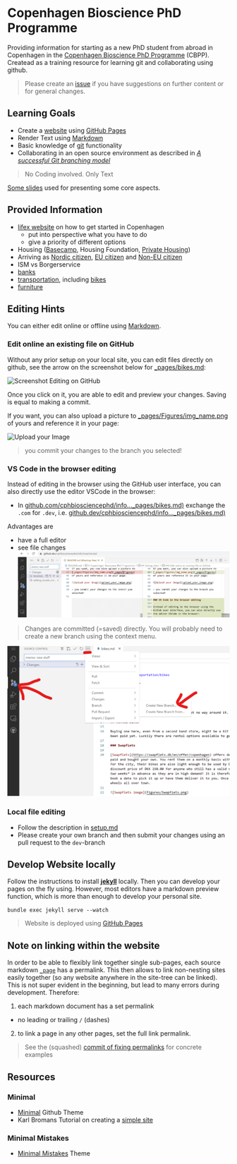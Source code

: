 <!-- Github explanations -->
# Copenhagen Bioscience PhD Programme 

Providing information for starting as a new PhD student from abroad in Copenhagen 
in the [Copenhagen Bioscience PhD Programme](https://cphbiosciencephd.org/) (CBPP).
 Createad as a training resource for learning git and collaborating using github.

> Please create an [issue](https://github.com/cphbiosciencephd/info/issues) if you have suggestions 
> on further content or for general changes.

## Learning Goals

- Create a [website](https://github.com/cphbiosciencephd/info) using [GitHub Pages](https://pages.github.com/)
- Render Text using [Markdown](https://guides.github.com/features/mastering-markdown/)
- Basic knowledge of [git](https://git-scm.com/) functionality
- Collaborating in an open source environment as described in [_A successful Git branching model_](https://nvie.com/posts/a-successful-git-branching-model/)

> No Coding involved. Only Text

[Some slides](https://docs.google.com/presentation/d/1obZPbSLQGqbkpaRr7Y3k5K8s4NEG7rBaP9BjrbYszS0/edit?usp=sharing) used for presenting some core aspects.

## Provided Information 
- [lifex website](https://www.joinlifex.com/copenhagen/moving-to-copenhagen-denmark) on how to get started in Copenhagen
  - put into perspective what you have to do
  - give a priority of different options
- Housing ([Basecamp](_pages/basecamp.md), Housing Foundation, [Private Housing](_pages/housing_no_basecamp.md))
- Arriving as [Nordic citizen](_pages/register_nordic.md), [EU citizen](_pages/register_EU_citizen.md) and [Non-EU citizen](_pages/register_non_EU_citizen.md)
- ISM vs Borgerservice
- [banks](_pages/banks.md)
- [transportation](_pages/transportation.md), including [bikes](_pages/bikes.md)
- [furniture](_pages/furniture.md)


## Editing Hints
You can either edit online or offline using [Markdown](https://guides.github.com/features/mastering-markdown/).
### Edit online an existing file on GitHub 
Without any prior setup on your local site, you can edit files directly on github, see the arrow on the screenshot below for 
[_pages/bikes.md](https://github.com/cphbiosciencephd/info/blob/master/_pages/bikes.md):

![Screenshot Editing on GitHub](edit_on_github.png)

Once you click on it, you are able to edit and preview your changes. Saving is equal to making a commit.

If you want, you can also upload a picture to 
[_pages/Figures/img_name.png](_pages/Figures) 
of yours and reference it in your page:

![Upload your Image](upload_your_image.png)

> you commit your changes to the branch you selected!

### VS Code in the browser editing 

Instead of editing in the browser using the GitHub user interface, you can also directly use
the editor VSCode in the browser:

- In [github.com/cphbiosciencephd/info..._pages/bikes.md)](https://github.com/cphbiosciencephd/info/blob/master/_pages/bikes.md) exchange the `.com` for `.dev`, i.e. [github.dev/cphbiosciencephd/info..._pages/bikes.md)](https://github.dev/cphbiosciencephd/info/blob/master/_pages/bikes.md) 

Advantages are
- have a full editor
- see file changes
  ![View file changes in VSCode](_pages/Figures/editing_vscode_diff.png)
> Changes are committed (=saved) directly. You will probably need to create a new branch using the context menu.

![create a branch in VSCode](_pages/Figures/editing_vscode_create_branch.png)

### Local file editing
- Follow the description in [setup.md](setup.md)
- Please create your own branch and then submit your changes using an pull request to the `dev`-branch

## Develop Website locally

Follow the instructions to install [**jekyll**](https://jekyllrb.com/docs/installation/#requirements) locally. 
Then you can develop your pages on the fly using. However, most editors have a markdown preview function,
which is more than enough to develop your personal site.

```
bundle exec jekyll serve --watch
```

> Website is deployed using [GitHub Pages](https://pages.github.com/)

## Note on linking within the website
In order to be able to flexibly link together single sub-pages, each source 
markdown [`_page`](_page) has a permalink. This then allows to link non-nesting
sites easily together (so any website anywhere in the site-tree can be linked).
This is not super evident in the beginning, but lead to many errors during development.
Therefore:

1. each markdown document has a set permalink
  - no leading or trailing `/` (dashes)
2. to link a page in any other pages, set the full link permalink.

> See the (squashed) [commit of fixing permalinks](https://github.com/cphbiosciencephd/info/commit/07f9d12106fe7d987aa99f58885826d590c269a8) for concrete examples

## Resources

### Minimal
- [Minimal](https://github.com/pages-themes/minimal) Github Theme
- Karl Bromans Tutorial on creating a [simple site](https://github.com/kbroman/simple_site)

### Minimal Mistakes
- [Minimal Mistakes](https://mmistakes.github.io/minimal-mistakes/) Theme 

